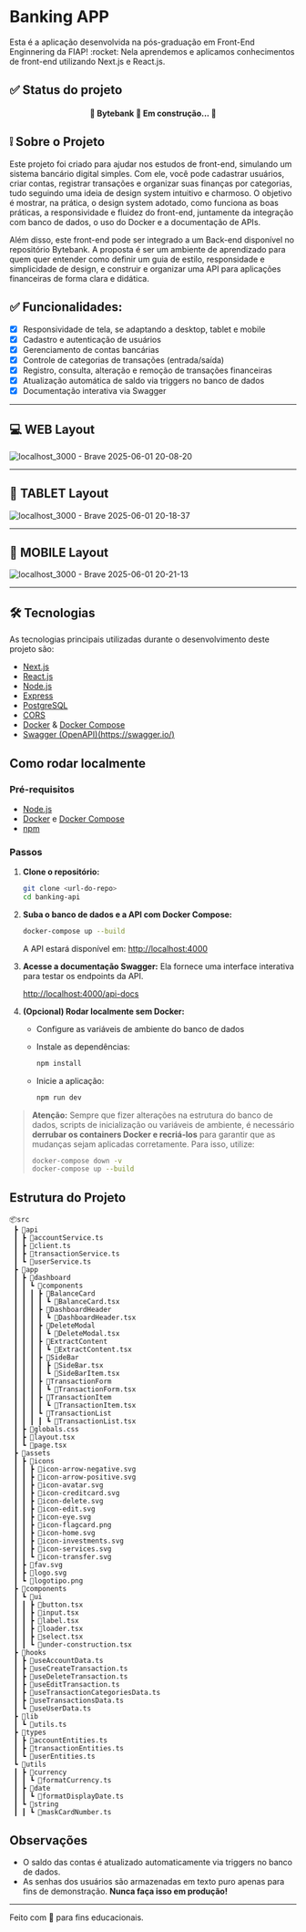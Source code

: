 # Banking APP

<p>Esta é a aplicação desenvolvida na pós-graduação em Front-End Enginnering da FIAP! :rocket:
Nela aprendemos e aplicamos conhecimentos de front-end utilizando Next.js e React.js.

## :white_check_mark: Status do projeto

<h4 align="center"> 
	🚧  Bytebank 🚀 Em construção...  🚧
</h4>

## :grey_exclamation: Sobre o Projeto

Este projeto foi criado para ajudar nos estudos de front-end, simulando um sistema bancário digital simples. Com ele, você pode cadastrar usuários, criar contas, registrar transações e organizar suas finanças por categorias, tudo seguindo uma ideia de design system intuitivo e charmoso. O objetivo é mostrar, na prática, o design system adotado, como funciona as boas práticas, a responsividade e fluidez do front-end, juntamente da integração com banco de dados, o uso do Docker e a documentação de APIs.

Além disso, este front-end pode ser integrado a um Back-end disponível no repositório Bytebank. A proposta é ser um ambiente de aprendizado para quem quer entender como definir um guia de estilo, responsidade e simplicidade de design, e construir e organizar uma API para aplicações financeiras de forma clara e didática.

## :white_check_mark: Funcionalidades:

- [x] Responsividade de tela, se adaptando a desktop, tablet e mobile
- [x] Cadastro e autenticação de usuários
- [x] Gerenciamento de contas bancárias
- [x] Controle de categorias de transações (entrada/saída)
- [x] Registro, consulta, alteração e remoção de transações financeiras
- [x] Atualização automática de saldo via triggers no banco de dados
- [x] Documentação interativa via Swagger

---

## :computer: WEB Layout

![localhost_3000 - Brave 2025-06-01 20-08-20](https://github.com/user-attachments/assets/ab762a8e-0524-4d3c-a265-d689b808d4c6)

---

## 📱 TABLET Layout

![localhost_3000 - Brave 2025-06-01 20-18-37](https://github.com/user-attachments/assets/894a9fc8-289a-4e4a-b5d9-55713eab392f)

---

## :iphone: MOBILE Layout

![localhost_3000 - Brave 2025-06-01 20-21-13](https://github.com/user-attachments/assets/92266287-30df-41a2-9599-d170eb315c23)

---

## 🛠 Tecnologias

As tecnologias principais utilizadas durante o desenvolvimento deste projeto são:

- [Next.js](https://nextjs.org/)
- [React.js](https://react.dev/)
- [Node.js](https://nodejs.org/)
- [Express](https://expressjs.com/)
- [PostgreSQL](https://www.postgresql.org/)
- [CORS](https://www.npmjs.com/package/cors)
- [Docker](https://www.docker.com/) & [Docker Compose](https://docs.docker.com/compose/)
- [Swagger (OpenAPI)(https://swagger.io/)](https://swagger.io/)

## Como rodar localmente

### Pré-requisitos

- [Node.js](https://nodejs.org/)
- [Docker](https://www.docker.com/) e [Docker Compose](https://docs.docker.com/compose/)
- [npm](https://www.npmjs.com/)

### Passos

1. **Clone o repositório:**

   ```sh
   git clone <url-do-repo>
   cd banking-api
   ```

2. **Suba o banco de dados e a API com Docker Compose:**

   ```sh
   docker-compose up --build
   ```

   A API estará disponível em: [http://localhost:4000](http://localhost:4000)

3. **Acesse a documentação Swagger:**
   Ela fornece uma interface interativa para testar os endpoints da API.

   [http://localhost:4000/api-docs](http://localhost:4000/api-docs)

4. **(Opcional) Rodar localmente sem Docker:**
   - Configure as variáveis de ambiente do banco de dados
   - Instale as dependências:

     ```sh
     npm install
     ```

   - Inicie a aplicação:

     ```sh
     npm run dev
     ```

> **Atenção:**
> Sempre que fizer alterações na estrutura do banco de dados, scripts de inicialização ou variáveis de ambiente, é necessário **derrubar os containers Docker e recriá-los** para garantir que as mudanças sejam aplicadas corretamente.
> Para isso, utilize:
>
> ```sh
> docker-compose down -v
> docker-compose up --build
> ```

## Estrutura do Projeto

```.
📦src
 ┣ 📂api
 ┃ ┣ 📜accountService.ts
 ┃ ┣ 📜client.ts
 ┃ ┣ 📜transactionService.ts
 ┃ ┗ 📜userService.ts
 ┣ 📂app
 ┃ ┣ 📂dashboard
 ┃ ┃ ┗ 📂components
 ┃ ┃ ┃ ┣ 📂BalanceCard
 ┃ ┃ ┃ ┃ ┗ 📜BalanceCard.tsx
 ┃ ┃ ┃ ┣ 📂DashboardHeader
 ┃ ┃ ┃ ┃ ┗ 📜DashboardHeader.tsx
 ┃ ┃ ┃ ┣ 📂DeleteModal
 ┃ ┃ ┃ ┃ ┗ 📜DeleteModal.tsx
 ┃ ┃ ┃ ┣ 📂ExtractContent
 ┃ ┃ ┃ ┃ ┗ 📜ExtractContent.tsx
 ┃ ┃ ┃ ┣ 📂SideBar
 ┃ ┃ ┃ ┃ ┣ 📜SideBar.tsx
 ┃ ┃ ┃ ┃ ┗ 📜SideBarItem.tsx
 ┃ ┃ ┃ ┣ 📂TransactionForm
 ┃ ┃ ┃ ┃ ┗ 📜TransactionForm.tsx
 ┃ ┃ ┃ ┣ 📂TransactionItem
 ┃ ┃ ┃ ┃ ┗ 📜TransactionItem.tsx
 ┃ ┃ ┃ ┗ 📂TransactionList
 ┃ ┃ ┃ ┃ ┗ 📜TransactionList.tsx
 ┃ ┣ 📜globals.css
 ┃ ┣ 📜layout.tsx
 ┃ ┗ 📜page.tsx
 ┣ 📂assets
 ┃ ┣ 📂icons
 ┃ ┃ ┣ 📜icon-arrow-negative.svg
 ┃ ┃ ┣ 📜icon-arrow-positive.svg
 ┃ ┃ ┣ 📜icon-avatar.svg
 ┃ ┃ ┣ 📜icon-creditcard.svg
 ┃ ┃ ┣ 📜icon-delete.svg
 ┃ ┃ ┣ 📜icon-edit.svg
 ┃ ┃ ┣ 📜icon-eye.svg
 ┃ ┃ ┣ 📜icon-flagcard.png
 ┃ ┃ ┣ 📜icon-home.svg
 ┃ ┃ ┣ 📜icon-investments.svg
 ┃ ┃ ┣ 📜icon-services.svg
 ┃ ┃ ┗ 📜icon-transfer.svg
 ┃ ┣ 📜fav.svg
 ┃ ┣ 📜logo.svg
 ┃ ┗ 📜logotipo.png
 ┣ 📂components
 ┃ ┗ 📂ui
 ┃ ┃ ┣ 📜button.tsx
 ┃ ┃ ┣ 📜input.tsx
 ┃ ┃ ┣ 📜label.tsx
 ┃ ┃ ┣ 📜loader.tsx
 ┃ ┃ ┣ 📜select.tsx
 ┃ ┃ ┗ 📜under-construction.tsx
 ┣ 📂hooks
 ┃ ┣ 📜useAccountData.ts
 ┃ ┣ 📜useCreateTransaction.ts
 ┃ ┣ 📜useDeleteTransaction.ts
 ┃ ┣ 📜useEditTransaction.ts
 ┃ ┣ 📜useTransactionCategoriesData.ts
 ┃ ┣ 📜useTransactionsData.ts
 ┃ ┗ 📜useUserData.ts
 ┣ 📂lib
 ┃ ┗ 📜utils.ts
 ┣ 📂types
 ┃ ┣ 📜accountEntities.ts
 ┃ ┣ 📜transactionEntities.ts
 ┃ ┗ 📜userEntities.ts
 ┗ 📂utils
 ┃ ┣ 📂currency
 ┃ ┃ ┗ 📜formatCurrency.ts
 ┃ ┣ 📂date
 ┃ ┃ ┗ 📜formatDisplayDate.ts
 ┃ ┗ 📂string
 ┃ ┃ ┗ 📜maskCardNumber.ts
```

## Observações

- O saldo das contas é atualizado automaticamente via triggers no banco de dados.
- As senhas dos usuários são armazenadas em texto puro apenas para fins de demonstração. **Nunca faça isso em produção!**

---

Feito com 💙 para fins educacionais.
